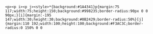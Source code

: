 	<p><p i><p j><style>*{background:#1A4341}p{margin:75 117;width:75;height:150;background:#998235;border-radius:90px 0 0 90px;}[i]{margin:-195 147;width:30;height:30;background:#0B2429;border-radius:50%}[j]{margin:110 192;width:100;height:100;background:#F3AC3C;border-radius:0 150% 0 0